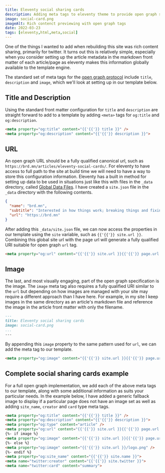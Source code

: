 ```yaml
---
title: Eleventy social sharing cards
description: Adding meta tags to eleventy theme to provide open graph social sharing cards functionality
image: social-card.png
imageAlt: Rich contenct previewing with open graph tags
date: 2022-03-23
tags: [eleventy,html,meta,social]
---
```


One of the things I wanted to add when rebuilding this site was rich content sharing, primarily for twitter.
It turns out this is relatively simple, especially when you consider setting up the article metadata in the markdown front matter of each article/page as eleventy makes this information globally available to the template engine.

The standard set of meta tags for the [open graph protocol](https://ogp.me/) include `title`, `description` and `image`, which we'll look at setting up in our template below.

## Title and Description

Using the standard front matter configuration for `title` and `description` are straight forward to add to a template by adding `<meta>` tags for `og:title` and `og:description`.

```html
<meta property="og:title" content="{{'{{'}} title }}" />
<meta property="og:description" content="{{'{{'}} description }}">
```

## URL

An open graph URL should be a fully qualified canonical url, such as `https://brd.mn/articles/eleventy-social-cards/`. For eleventy to have access to full path to the site at build time we will need to have a way to store this configuration information. Eleventy has a built in method for setting up data to be used in situations just like this with files in the `_data` directory, called [Global Data Files](https://www.11ty.dev/docs/data-global/). I have created a `site.json` file in the `_data` directory with the following contents.

```json
{
  "name": "brd.mn",
  "subtitle": "Interested in how things work; breaking things and fixing things",
  "url": "https://brd.mn"
}
```

After adding this `_data/site.json` file, we can now access the properties in our template using the `site` variable, such as `{{'{{'}} site.url }}`. Combining this global site url with the page url will generate a fully qualified URI suitable for open graph `url` tag.

```html
<meta property="og:url" content="{{'{{'}} site.url }}{{'{{'}} page.url }}" />
```

## Image

The last, and most visually engaging, part of the open graph specification is the image. The `image` meta tag also requires a fully qualified URI similar to the `url` but depending on how images are managed with your site may require a different approach than I have here. For example, in my site I keep images in the same directory as an article's markdown file and reference the image in the article front matter with only the filename.

```markdown
---
title: Eleventy social sharing cards
image: social-card.png
...
---
```

By appending this `image` property to the same pattern used for `url`, we can add the meta tag to our template.

```html
<meta property="og:image" content="{{'{{'}} site.url }}{{'{{'}} page.url }}{{'{{'}} image }}" />
```

## Complete social sharing cards example

For a full open graph implementation, we add each of the above meta tags to our template, along with some additional information as suits your particular needs. In the example below, I have added a generic fallback image to display if a particular page does not have an image set as well as adding `site_name`, `creator` and `card` type meta tags.

```html
<meta property="og:title" content="{{'{{'}} title }}" />
<meta property="og:description" content="{{'{{'}} description }}">
<meta property="og:type" content="article" />
<meta property="og:url" content="{{'{{'}} site.url }}{{'{{'}} page.url }}" />
{%- if image %}
<meta property="og:image" content="{{'{{'}} site.url }}{{'{{'}} page.url }}{{'{{'}} image }}" />
{%- else %}
<meta property="og:image" content="{{'{{'}} site.url }}/logo.png" />
{%- endif %}
<meta property="og:site_name" content="{{'{{'}} site.name }}">
<meta name="twitter:creator" content="{{'{{'}} site.twitter }}">
<meta name="twitter:card" content="summary">
```